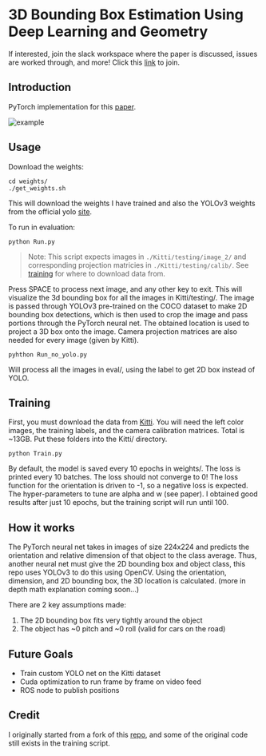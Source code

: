 # 3D Bounding Box Estimation Using Deep Learning and Geometry
If interested, join the slack workspace where the paper is discussed, issues are worked through, and more! Click this [link](https://join.slack.com/t/3dboundingbox-oun9186/shared_invite/enQtNDk4Njg2NzYyNzY5LWVlZWRlMjNhZmZlYjVmNGY3NWVlNDA4MmY2ZWQ3ZmUyY2Q4OWIxMmY4NzU4YmViM2ViZWI5YjgxOTIyOTI4ZjI) to join.

## Introduction
PyTorch implementation for this [paper](https://arxiv.org/abs/1612.00496).

![example](http://soroushkhadem.com/img/2d-top-3d-bottom1.png)

## Usage
Download the weights:
```
cd weights/
./get_weights.sh
```
This will download the weights I have trained and also the YOLOv3 weights from the
official yolo [site](https://pjreddie.com/darknet/yolo/).

To run in evaluation:
```
python Run.py
```
>Note: This script expects images in `./Kitti/testing/image_2/` and corresponding projection matricies
in `./Kitti/testing/calib/`. See [training](#training) for where to download data from.

Press SPACE to process next image, and any other key to exit.
This will visualize the 3d bounding box for all the images in Kitti/testing/. The image is passed
through YOLOv3 pre-trained on the COCO dataset to make 2D bounding box detections, which is then
used to crop the image and pass portions through the PyTorch neural net. The obtained location
is used to project a 3D box onto the image.
Camera projection matrices are also needed for every image (given by Kitti).

```
pyhthon Run_no_yolo.py
```
Will process all the images in eval/, using the label to get 2D box instead of YOLO.

## Training
First, you must download the data from [Kitti](http://www.cvlibs.net/datasets/kitti/eval_object.php?obj_benchmark=2d).
You will need the left color images, the training labels, and the camera calibration matrices. Total is ~13GB.
Put these folders into the Kitti/ directory.
```
python Train.py
```
By default, the model is saved every 10 epochs in weights/.
The loss is printed every 10 batches. The loss should not converge to 0! The loss function for
the orientation is driven to -1, so a negative loss is expected. The hyper-parameters to tune
are alpha and w (see paper). I obtained good results after just 10 epochs, but the training
script will run until 100.

## How it works
The PyTorch neural net takes in images of size 224x224 and predicts the orientation and
relative dimension of that object to the class average. Thus, another neural net must give
the 2D bounding box and object class, this repo uses YOLOv3 to do this using OpenCV.
Using the orientation, dimension, and 2D bounding box, the 3D location is calculated.
(more in depth math explanation coming soon...)

There are 2 key assumptions made:
1. The 2D bounding box fits very tightly around the object
2. The object has ~0 pitch and ~0 roll (valid for cars on the road)


## Future Goals
- Train custom YOLO net on the Kitti dataset
- Cuda optimization to run frame by frame on video feed
- ROS node to publish positions

## Credit
I originally started from a fork of this [repo](https://github.com/fuenwang/3D-BoundingBox), and some of the original code still exists in the training script.
